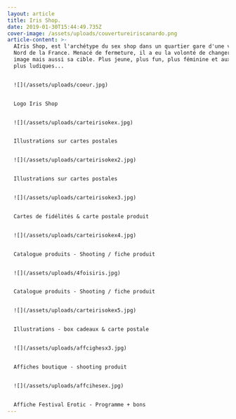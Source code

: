 ```yaml
---
layout: article
title: Iris Shop.
date: 2019-01-30T15:44:49.735Z
cover-image: /assets/uploads/couvertureiriscanardo.png
article-content: >-
  AIris Shop, est l'archétype du sex shop dans un quartier gare d'une ville du
  Nord de la France. Menacé de fermeture, il a eu la volonté de changer son
  image mais aussi sa cible. Plus jeune, plus fun, plus féminine et aux couleurs
  plus ludiques...


  ![](/assets/uploads/coeur.jpg)


  Logo Iris Shop


  ![](/assets/uploads/carteirisokex.jpg)


  Illustrations sur cartes postales 


  ![](/assets/uploads/carteirisokex2.jpg)


  Illustrations sur cartes postales 


  ![](/assets/uploads/carteirisokex3.jpg)


  Cartes de fidélités & carte postale produit


  ![](/assets/uploads/carteirisokex4.jpg)


  Catalogue produits - Shooting / fiche produit


  ![](/assets/uploads/4foisiris.jpg)


  Catalogue produits - Shooting / fiche produit


  ![](/assets/uploads/carteirisokex5.jpg)


  Illustrations - box cadeaux & carte postale


  ![](/assets/uploads/affcighesx3.jpg)


  Affiches boutique - shooting produit


  ![](/assets/uploads/affcihesex.jpg)


  Affiche Festival Erotic - Programme + bons
---
```


